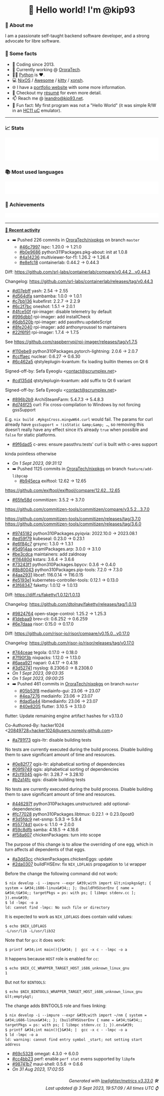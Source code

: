 <!-- README template, populated using this action:
     https://github.com/kip93/kip93/blob/main/.github/workflows/readme.yml. -->

<h1 align="center">👋 Hello world! I'm @kip93</h1> <!-- LOGIN => username -->

### 👤 About me

I am a passionate self-taught backend software developer, and a strong advocate for libre software.


### 💬 Some facts

* 📅 Coding since 2013.
* 💼 Currently working @ [OroraTech](https://ororatech.com/).
* 👨‍💻 [Python](https://github.com/search?q=user%3Akip93&l=python) is ❤️. <!-- LOGIN => username -->
* 💻 [NixOS](https://github.com/NixOS/) /
     [Awesome](https://github.com/awesomeWM/) /
     [kitty](https://github.com/kovidgoyal/kitty/) /
     [xonsh](https://github.com/xonsh/).
* 🌐 I have a [portfolio website](https://kip93.net/) with some more information.
* 📝 Checkout my [résumé](https://kip93.net/resume/) for even more detail.
* 📫 Reach me @ [leandro@kip93.net](mailto:leandro@kip93.net).
* 🎲 Fun fact: My first program was not a "Hello World" (it was simple R/W in an [HC11 µC](https://en.wikipedia.org/wiki/68HC11) emulator).


-----------------------------------------------------------------------------------------------------------------------


### 📈 Stats

![](./stats.svg)


### 📚 Most used languages <!-- by percentage, in decreasing order -->

![](./languages.svg)


### 🏅 Achievements

![](./achievements.svg)


-----------------------------------------------------------------------------------------------------------------------


**[📰 Recent activity](https://github.com/kip93)**
* ➡️ Pushed 226 commits in [OroraTech/nixpkgs](https://github.com/OroraTech/nixpkgs) on branch `master`
  * [#46c7997](https://github.com/OroraTech/nixpkgs/commit/46c7997) ispc: 1.20.0 -&gt; 1.21.0
  * [#b0e9686](https://github.com/OroraTech/nixpkgs/commit/b0e9686) python311Packages.pkg-about: init at 1.0.8
  * [#4a14236](https://github.com/OroraTech/nixpkgs/commit/4a14236) multiviewer-for-f1: 1.26.2 -&gt; 1.26.4
  * [#e8efc18](https://github.com/OroraTech/nixpkgs/commit/e8efc18) containerlab: 0.44.2 -&gt; 0.44.3

Diff: https://github.com/srl-labs/containerlab/compare/v0.44.2...v0.44.3

Changelog: https://github.com/srl-labs/containerlab/releases/tag/v0.44.3
  * [#d07ebff](https://github.com/OroraTech/nixpkgs/commit/d07ebff) yash: 2.54 -&gt; 2.55
  * [#d564dfa](https://github.com/OroraTech/nixpkgs/commit/d564dfa) sambamba: 1.0.0 -&gt; 1.0.1
  * [#c7bb136](https://github.com/OroraTech/nixpkgs/commit/c7bb136) kubefirst: 2.2.7 -&gt; 2.2.9
  * [#6c2f7bc](https://github.com/OroraTech/nixpkgs/commit/6c2f7bc) oneshot: 1.5.1 -&gt; 2.0.1
  * [#4fce50f](https://github.com/OroraTech/nixpkgs/commit/4fce50f) rpi-imager: disable telemetry by default
  * [#996dbb1](https://github.com/OroraTech/nixpkgs/commit/996dbb1) rpi-imager: add installCheck
  * [#6db520b](https://github.com/OroraTech/nixpkgs/commit/6db520b) rpi-imager: add passthru.updateScript
  * [#8fe2040](https://github.com/OroraTech/nixpkgs/commit/8fe2040) rpi-imager: add anthonyroussel to maintainers
  * [#22f6f91](https://github.com/OroraTech/nixpkgs/commit/22f6f91) rpi-imager: 1.7.4 -&gt; 1.7.5

See https://github.com/raspberrypi/rpi-imager/releases/tag/v1.7.5
  * [#110ebe9](https://github.com/OroraTech/nixpkgs/commit/110ebe9) python310Packages.pytorch-lightning: 2.0.6 -&gt; 2.0.7
  * [#ccffaec](https://github.com/OroraTech/nixpkgs/commit/ccffaec) nuclear: 0.6.27 -&gt; 0.6.30
  * [#6c462a5](https://github.com/OroraTech/nixpkgs/commit/6c462a5) qtstyleplugin-kvantum: fix loading builtin themes on Qt 6

Signed-off-by: Sefa Eyeoglu &lt;contact@scrumplex.net&gt;
  * [#cd135d4](https://github.com/OroraTech/nixpkgs/commit/cd135d4) qtstyleplugin-kvantum: add suffix to Qt 6 variant

Signed-off-by: Sefa Eyeoglu &lt;contact@scrumplex.net&gt;
  * [#896b2b9](https://github.com/OroraTech/nixpkgs/commit/896b2b9) ArchiSteamFarm: 5.4.7.3 -&gt; 5.4.8.3
  * [#d746f25](https://github.com/OroraTech/nixpkgs/commit/d746f25) curl: Fix cross-compilation to Windows by not forcing gssSupport

E.g. `nix build .#pkgsCross.mingwW64.curl` would fail. The params for
curl already have `gssSupport = !isStatic &amp;&amp; …`, so removing this
doesn’t really have any effect since it’s already `true` when possible
and `false` for static platforms.
  * [#9f6dad5](https://github.com/OroraTech/nixpkgs/commit/9f6dad5) c-ares: ensure passthru.tests&#39; curl is built with c-ares support

kinda pointless otherwise
  * *On 1 Sept 2023, 09:31:12*
* ➡️ Pushed 1125 commits in [OroraTech/nixpkgs](https://github.com/OroraTech/nixpkgs) on branch `feature/add-libpcap`
  * [#b945eca](https://github.com/OroraTech/nixpkgs/commit/b945eca) exiftool: 12.62 -&gt; 12.65

https://github.com/exiftool/exiftool/compare/12.62...12.65
  * [#65fe58d](https://github.com/OroraTech/nixpkgs/commit/65fe58d) commitizen: 3.5.2 -&gt; 3.7.0

https://github.com/commitizen-tools/commitizen/compare/v3.5.2...3.7.0

https://github.com/commitizen-tools/commitizen/releases/tag/3.7.0
https://github.com/commitizen-tools/commitizen/releases/tag/3.6.0
  * [#9745182](https://github.com/OroraTech/nixpkgs/commit/9745182) python310Packages.pyiqvia: 2022.10.0 -&gt; 2023.08.1
  * [#ed59f79](https://github.com/OroraTech/nixpkgs/commit/ed59f79) kubeseal: 0.23.0 -&gt; 0.23.1
  * [#e6f84c7](https://github.com/OroraTech/nixpkgs/commit/e6f84c7) grsync: 1.3.0 -&gt; 1.3.1
  * [#5d914aa](https://github.com/OroraTech/nixpkgs/commit/5d914aa) ocamlPackages.arp: 3.0.0 → 3.1.0
  * [#be3cdca](https://github.com/OroraTech/nixpkgs/commit/be3cdca) maintainers: add zaldnoay
  * [#116480d](https://github.com/OroraTech/nixpkgs/commit/116480d) kstars: 3.6.4 -&gt; 3.6.6
  * [#73243f1](https://github.com/OroraTech/nixpkgs/commit/73243f1) python310Packages.bpycv: 0.3.6 -&gt; 0.4.0
  * [#8b80043](https://github.com/OroraTech/nixpkgs/commit/8b80043) python310Packages.pip-tools: 7.2.0 -&gt; 7.3.0
  * [#4aa2931](https://github.com/OroraTech/nixpkgs/commit/4aa2931) libcef: 116.0.14 -&gt; 116.0.15
  * [#e5193e1](https://github.com/OroraTech/nixpkgs/commit/e5193e1) kubernetes-controller-tools: 0.12.1 -&gt; 0.13.0
  * [#3f68347](https://github.com/OroraTech/nixpkgs/commit/3f68347) faketty: 1.0.12 -&gt; 1.0.13

Diff: https://diff.rs/faketty/1.0.12/1.0.13

Changelog: https://github.com/dtolnay/faketty/releases/tag/1.0.13
  * [#9824764](https://github.com/OroraTech/nixpkgs/commit/9824764) open-stage-control: 1.25.2 -&gt; 1.25.3
  * [#1debaa9](https://github.com/OroraTech/nixpkgs/commit/1debaa9) brev-cli: 0.6.252 -&gt; 0.6.259
  * [#6e7daaa](https://github.com/OroraTech/nixpkgs/commit/6e7daaa) risor: 0.15.0 -&gt; 0.17.0

Diff: https://github.com/risor-io/risor/compare/v0.15.0...v0.17.0

Changelog: https://github.com/risor-io/risor/releases/tag/v0.17.0
  * [#744ceae](https://github.com/OroraTech/nixpkgs/commit/744ceae) tegola: 0.17.0 -&gt; 0.18.0
  * [#7f90f3b](https://github.com/OroraTech/nixpkgs/commit/7f90f3b) nixpacks: 1.12.0 -&gt; 1.13.0
  * [#6aea921](https://github.com/OroraTech/nixpkgs/commit/6aea921) napari: 0.4.17 -&gt; 0.4.18
  * [#3d52741](https://github.com/OroraTech/nixpkgs/commit/3d52741) rsyslog: 8.2306.0 -&gt; 8.2308.0
  * *On 1 Sept 2023, 09:03:35*
  * *On 1 Sept 2023, 09:00:25*
* ➡️ Pushed 461 commits in [OroraTech/nixpkgs](https://github.com/OroraTech/nixpkgs) on branch `master`
  * [#05b53f8](https://github.com/OroraTech/nixpkgs/commit/05b53f8) mediainfo-gui: 23.06 -&gt; 23.07
  * [#4ea7276](https://github.com/OroraTech/nixpkgs/commit/4ea7276) mediainfo: 23.06 -&gt; 23.07
  * [#dad5a44](https://github.com/OroraTech/nixpkgs/commit/dad5a44) libmediainfo: 23.06 -&gt; 23.07
  * [#40e8205](https://github.com/OroraTech/nixpkgs/commit/40e8205) flutter: 3.10.5 -&gt; 3.13.0

flutter: Update remaining engine artifact hashes for v3.13.0

Co-Authored-By: hacker1024 &lt;20849728+hacker1024@users.noreply.github.com&gt;
  * [#a791f73](https://github.com/OroraTech/nixpkgs/commit/a791f73) qgis-ltr: disable building tests

No tests are currently executed during the build process. Disable
building them to save significant amount of time and resources.
  * [#0e82f77](https://github.com/OroraTech/nixpkgs/commit/0e82f77) qgis-ltr: alphabetical sorting of dependencies
  * [#09f9749](https://github.com/OroraTech/nixpkgs/commit/09f9749) qgis: alphabetical sorting of dependencies
  * [#2cf9345](https://github.com/OroraTech/nixpkgs/commit/2cf9345) qgis-ltr: 3.28.7 -&gt; 3.28.10
  * [#b2a14fc](https://github.com/OroraTech/nixpkgs/commit/b2a14fc) qgis: disable building tests

No tests are currently executed during the build process. Disable
building them to save significant amount of time and resources.
  * [#446297f](https://github.com/OroraTech/nixpkgs/commit/446297f) python310Packages.unstructured: add optional-dependencies
  * [#fc77028](https://github.com/OroraTech/nixpkgs/commit/fc77028) python310Packages.libtmux: 0.22.1 -&gt; 0.23.0post0
  * [#3d5fdc9](https://github.com/OroraTech/nixpkgs/commit/3d5fdc9) net-snmp: 5.9.3 -&gt; 5.9.4
  * [#55774d1](https://github.com/OroraTech/nixpkgs/commit/55774d1) qucs-s: 1.1.0 -&gt; 2.0.0
  * [#59c8dfb](https://github.com/OroraTech/nixpkgs/commit/59c8dfb) samba: 4.18.5 -&gt; 4.18.6
  * [#f58a607](https://github.com/OroraTech/nixpkgs/commit/f58a607) chickenPackages: turn into scope

The purpose of this change is to allow the overriding of one egg, which in turn
affects all dependents of that eggs.
  * [#a3dd3cc](https://github.com/OroraTech/nixpkgs/commit/a3dd3cc) chickenPackages.chickenEggs: update
  * [#2da0307](https://github.com/OroraTech/nixpkgs/commit/2da0307) buildFHSEnv: fix `NIX_LDFLAGS` propagation to `ld` wrapper

Before the change the following command did not work:

    $ nix develop -i --impure --expr &#39;with import &lt;nixpkgs&gt; { system = &#34;i686-linux&#34;; }; (buildFHSUserEnv { name = &#34;t&#34;; targetPkgs = ps: with ps; [ libmpc stdenv.cc ]; }).env&#39;
    $ ld -lmpc -o a
    ld: cannot find -lmpc: No such file or directory

It is expected to work as `NIX_LDFLAGS` does contain valid values:

    $ echo $NIX_LDFLAGS
    -L/usr/lib -L/usr/lib32

Note that for `gcc` it does work:

    $ printf &#34;int main(){}&#34; |  gcc -x c - -lmpc -o a

It happens because `HOST` role is enabled for `cc`:

    $ echo $NIX_CC_WRAPPER_TARGET_HOST_i686_unknown_linux_gnu
    1

But not for `BINTOOLS`:

    $ echo $NIX_BINTOOLS_WRAPPER_TARGET_HOST_i686_unknown_linux_gnu
    &lt;empty&gt;

The change adds BINTOOLS role and fixes linking:

    $ nix develop -i --impure --expr &#39;with import ~/nm { system = &#34;i686-linux&#34;; }; (buildFHSUserEnv { name = &#34;t&#34;; targetPkgs = ps: with ps; [ libmpc stdenv.cc ]; }).env&#39;
    $ printf &#34;int main(){}&#34; |  gcc -x c - -lmpc -o a
    $ ld -lmpc -o a
    ld: warning: cannot find entry symbol _start; not setting start address
  * [#69c5328](https://github.com/OroraTech/nixpkgs/commit/69c5328) omegat: 4.3.0 -&gt; 6.0.0
  * [#cc4bb23](https://github.com/OroraTech/nixpkgs/commit/cc4bb23) perf: enable `perf stat` evens supported by `libpfm`
  * [#98741b7](https://github.com/OroraTech/nixpkgs/commit/98741b7) maui-shell: 0.5.6 -&gt; 0.6.6
  * *On 31 Aug 2023, 17:02:55*
 <!-- Last activity -->


<h6 align="right"><em>
    Generated with <a href="https://github.com/lowlighter/metrics/tree/latest/">lowlighter/metrics v3.33.0</a> 🛠️<br> <!-- VERSION => MAJOR.minor.patch -->
    Last updated @ 3 Sept 2023, 19:57:09 / All times UTC ⌚ <!-- meta.generated => DD/MM/YYYY, hh:mm -->
</em></h6>
